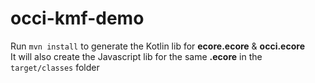 # occi-kmf-demo

Run `mvn install` to generate the Kotlin lib for **ecore.ecore** & **occi.ecore**  
It will also create the Javascript lib for the same **.ecore** in the `target/classes` folder